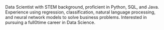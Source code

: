 Data Scientist with STEM background, proficient in Python, SQL, and Java. Experience using regression, classification, natural language processing, and neural network models to solve business problems. Interested in pursuing a full0time career in Data Science. 
